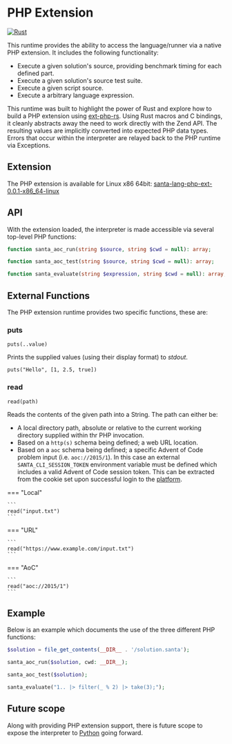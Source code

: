 # PHP Extension

[![Rust](https://img.shields.io/badge/rust-%23000000.svg?style=for-the-badge&logo=rust&logoColor=white)](https://github.com/eddmann/santa-lang-rs/tree/main/runtime/php-ext)

This runtime provides the ability to access the language/runner via a native PHP extension.
It includes the following functionality:

- Execute a given solution's source, providing benchmark timing for each defined part.
- Execute a given solution's source test suite.
- Execute a given script source.
- Execute a arbitrary language expression.

This runtime was built to highlight the power of Rust and explore how to build a PHP extension using [ext-php-rs](https://github.com/davidcole1340/ext-php-rs).
Using Rust macros and C bindings, it cleanly abstracts away the need to work directly with the Zend API.
The resulting values are implicitly converted into expected PHP data types.
Errors that occur within the interpreter are relayed back to the PHP runtime via Exceptions.

## Extension

The PHP extension is available for Linux x86 64bit: [santa-lang-php-ext-0.0.1-x86_64-linux]()

## API

With the extension loaded, the interpreter is made accessible via several top-level PHP functions:

```php
function santa_aoc_run(string $source, string $cwd = null): array;

function santa_aoc_test(string $source, string $cwd = null): array;

function santa_evaluate(string $expression, string $cwd = null): array;
```

## External Functions

The PHP extension runtime provides two specific functions, these are:

### puts

```
puts(..value)
```

Prints the supplied values (using their display format) to _stdout_.

```
puts("Hello", [1, 2.5, true])
```

### read

```
read(path)
```

Reads the contents of the given path into a String.
The path can either be:

- A local directory path, absolute or relative to the current working directory supplied within thr PHP invocation.
- Based on a `http(s)` schema being defined; a web URL location.
- Based on a `aoc` schema being defined; a specific Advent of Code problem input (i.e. `aoc://2015/1`).
  In this case an external `SANTA_CLI_SESSION_TOKEN` environment variable must be defined which includes a valid Advent of Code session token.
  This can be extracted from the cookie set upon successful login to the [platform](https://adventofcode.com/).

=== "Local"

    ```
    read("input.txt")
    ```

=== "URL"

    ```
    read("https://www.example.com/input.txt")
    ```

=== "AoC"

    ```
    read("aoc://2015/1")
    ```

## Example

Below is an example which documents the use of the three different PHP functions:

```php
$solution = file_get_contents(__DIR__ . '/solution.santa');

santa_aoc_run($solution, cwd: __DIR__);

santa_aoc_test($solution);

santa_evaluate("1.. |> filter(_ % 2) |> take(3);");
```

## Future scope

Along with providing PHP extension support, there is future scope to expose the interpreter to [Python](https://github.com/PyO3/pyo3) going forward.
